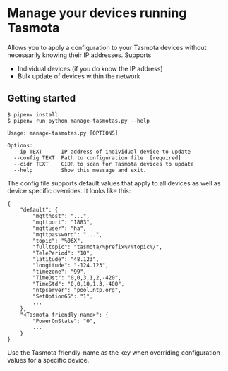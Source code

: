 # Manage your devices running Tasmota

Allows you to apply a configuration to your Tasmota devices without necessarily knowing their IP addresses. Supports

- Individual devices (if you do know the IP address)
- Bulk update of devices within the network

## Getting started

```
$ pipenv install
$ pipenv run python manage-tasmotas.py --help

Usage: manage-tasmotas.py [OPTIONS]

Options:
  --ip TEXT      IP address of individual device to update
  --config TEXT  Path to configuration file  [required]
  --cidr TEXT    CIDR to scan for Tasmota devices to update
  --help         Show this message and exit.
```

The config file supports default values that apply to all devices as well as device specific overrides. It looks like this:

```
{
    "default": {
        "mqtthost": "...",
        "mqttport": "1883",
        "mqttuser": "ha",
        "mqttpassword": "...",
        "topic": "%06X",
        "fulltopic": "tasmota/%prefix%/%topic%/",
        "TelePeriod": "10",
        "latitude": "48.123",
        "longitude": "-124.123",
        "timezone": "99",
        "TimeDst": "0,0,3,1,2,-420",
        "TimeStd": "0,0,10,1,3,-480",
        "ntpserver": "pool.ntp.org",
        "SetOption65": "1",
        ...
    },
    "<Tasmota friendly-name>": {
        "PowerOnState": "0",
        ...
    }
}
```

Use the Tasmota friendly-name as the key when overriding configuration values for a specific device.
